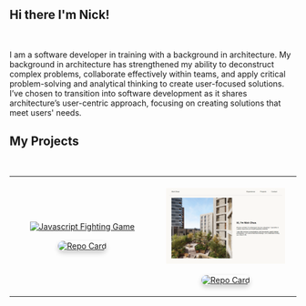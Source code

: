 ## Hi there I'm Nick! 
<br>


I am a software developer in training with a background in architecture. My background in architecture has strengthened my ability to deconstruct complex problems, collaborate effectively within teams, and apply critical problem-solving and analytical thinking to create user-focused solutions. I’ve chosen to transition into software development as it shares architecture’s user-centric approach, focusing on creating solutions that meet users' needs.
<br>

## My Projects  
<br>
<table align="center" style="border-spacing: 30px;">
  <tr>
    <td align="center" style="width: 250px; padding: 20px;">
      <a href="https://github.com/nchua3012/Javascript-Fighting-Game">
        <img src="https://github.com/nchua3012/Javascript-Fighting-Game/blob/main/Game%20Website.png?raw=true" width="250" alt="Javascript Fighting Game";">
      </a>
      <br><br>
      <a href="https://github.com/nchua3012/Javascript-Fighting-Game">
        <img src="https://github-readme-stats.vercel.app/api/pin/?username=nchua3012&repo=Javascript-Fighting-Game&theme=apprentice" alt="Repo Card" style="border-radius: 10px; box-shadow: 0 4px 8px rgba(0, 0, 0, 0.2);">
      </a>
    </td>
    <td align="center" style="width: 250px; padding: 20px;">
      <a href="https://github.com/nchua3012/NickChua">
        <img src="https://github.com/nchua3012/NickChua/blob/main/Portfolio%20Website.png?raw=true" width="250" alt="Another Project";">
      </a>
      <br><br>
      <a href="https://github.com/nchua3012/NickChua">
        <img src="https://github-readme-stats.vercel.app/api/pin/?username=nchua3012&repo=NickChua&theme=apprentice" alt="Repo Card" style="border-radius: 10px; box-shadow: 0 4px 8px rgba(0, 0, 0, 0.2);">
      </a>
    </td>
  </tr>
</table>
<br>
<br>
<br>
<br>
<br>
<br>
<br>
<br>
<br>


